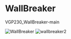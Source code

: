 # WallBreaker
VGP230_WallBreaker-main

![WallBreaker](https://github.com/Cord-503/WallBreaker/assets/65462583/c91f5014-e200-440a-addb-42795fa52a2c)
![wallbreaker2](https://github.com/Cord-503/WallBreaker/assets/65462583/71a97808-f572-4226-af00-879e492eca45)
